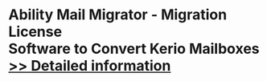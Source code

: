 # Ability Mail Migrator - Migration License<br />Software to Convert Kerio Mailboxes<br />[>> Detailed information](https://secure.shareit.com/shareit/product.html?productid=300994750&affiliateid=200057808)